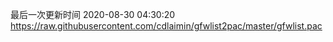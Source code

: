 最后一次更新时间 2020-08-30 04:30:20
https://raw.githubusercontent.com/cdlaimin/gfwlist2pac/master/gfwlist.pac

